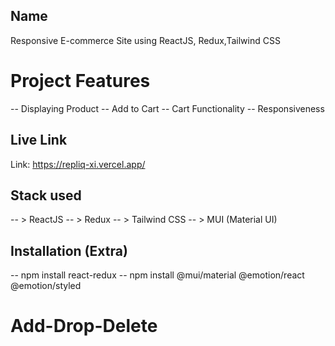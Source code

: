 
## Name
Responsive E-commerce Site using ReactJS, Redux,Tailwind CSS

# Project Features 

-- Displaying Product
-- Add to Cart
-- Cart Functionality
-- Responsiveness


##  Live Link

Link: https://repliq-xi.vercel.app/ 

## Stack used

-- > ReactJS
-- > Redux
-- > Tailwind CSS
-- > MUI (Material UI)

## Installation (Extra)
-- npm install react-redux
-- npm install @mui/material @emotion/react @emotion/styled
# Add-Drop-Delete

